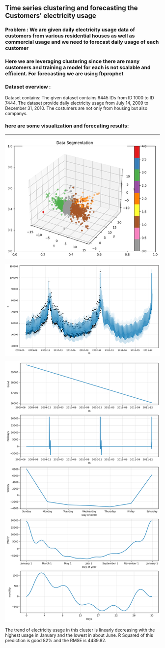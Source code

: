 ## Time series clustering and forecasting the Customers' electricity usage

### Problem : We are given daily electricity usage data of customers from various residential houses as well as commercial usage and we need to forecast daily usage of each customer

### Here we are leveraging clustering since there are many customers and training a model for each is not scalable and efficient. For forecasting we are using fbprophet

### Dataset overview : 
Dataset contains: The given dataset contains 6445 IDs from ID 1000 to ID 7444. The dataset provide daily electricity usage from July 14, 2009 to December 31, 2010. The costumers are not only from housing but also companys.

### here are some visualization and forecating results:
---
![cluster-vis](imgs/clustervis.png "cluster_visualization")

![](imgs/clsuter3_1.png "Forecast for a particular cluster")

![](imgs/cluster3_2.png "trends of a cluster")

The trend of electricity usage in this cluster is linearly decreasing with the highest usage in January and the lowest in about June. R Squared of this prediction is good 82% and the RMSE is 4439.82.


